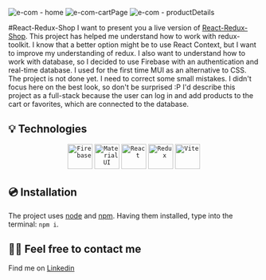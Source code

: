 
![e-com - home](https://github.com/user-attachments/assets/0d8bf0bf-00db-457f-a873-98de0fc40524)
![e-com-cartPage](https://github.com/user-attachments/assets/cb59d894-28d9-4817-ba0f-e6ca3451e5c8)
![e-com - productDetails](https://github.com/user-attachments/assets/fd679d51-a0c8-4783-8b7b-484a2378ad12)


#React-Redux-Shop
I want to present you a live version of [React-Redux-Shop](https://react-redux-firebase-app.netlify.app).
This project has helped me understand how to work with redux-toolkit. I know that a better option might be to use React Context, but I want to improve my understanding of redux.
I also want to understand how to work with database, so I decided to use Firebase with an authentication and real-time database. I used for the first time MUI as an alternative to CSS.
The project is not done yet. I need to correct some small mistakes. I didn't focus here on the best look, so don't be surprised :P
I'd describe this project as a full-stack because the user can log in and add products to the cart or favorites, which are connected to the database. 

## 💡 Technologies
<div align="center">
	<code><img width="50" src="https://user-images.githubusercontent.com/25181517/189716855-2c69ca7a-5149-4647-936d-780610911353.png" alt="Firebase" title="Firebase"/></code>
	<code><img width="50" src="https://user-images.githubusercontent.com/25181517/189716630-fe6c084c-6c66-43af-aa49-64c8aea4a5c2.png" alt="Material UI" title="Material UI"/></code>
	<code><img width="50" src="https://user-images.githubusercontent.com/25181517/183897015-94a058a6-b86e-4e42-a37f-bf92061753e5.png" alt="React" title="React"/></code>
	<code><img width="50" src="https://user-images.githubusercontent.com/25181517/187896150-cc1dcb12-d490-445c-8e4d-1275cd2388d6.png" alt="Redux" title="Redux"/></code>
	<code><img width="50" src="https://github-production-user-asset-6210df.s3.amazonaws.com/62091613/261395532-b40892ef-efb8-4b0e-a6b5-d1cfc2f3fc35.png" alt="Vite" title="Vite"/></code>
</div>

## 💿 Installation                       
 The project uses [node](https://nodejs.org/en/) and [npm](https://www.npmjs.com/). Having them installed, type into the terminal: `npm i`.
## 🙋‍♂️ Feel free to contact me
Find me on [Linkedin](https://www.linkedin.com/in/fryderyk-jellinek/) 
